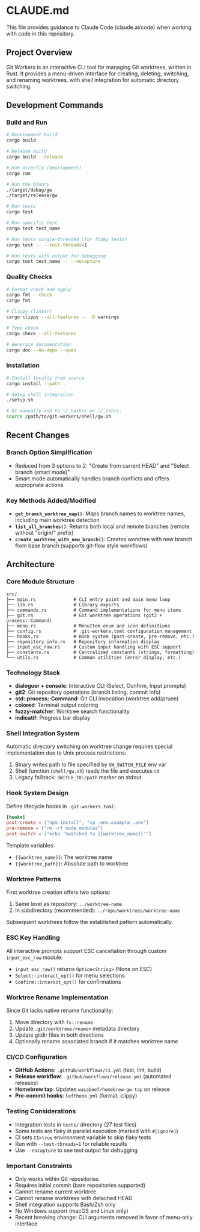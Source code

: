 # CLAUDE.md

This file provides guidance to Claude Code (claude.ai/code) when working with code in this repository.

## Project Overview

Git Workers is an interactive CLI tool for managing Git worktrees, written in Rust. It provides a menu-driven interface for creating, deleting, switching, and renaming worktrees, with shell integration for automatic directory switching.

## Development Commands

### Build and Run

```bash
# Development build
cargo build

# Release build
cargo build --release

# Run directly (development)
cargo run

# Run the binary
./target/debug/gw
./target/release/gw

# Run tests
cargo test

# Run specific test
cargo test test_name

# Run tests single-threaded (for flaky tests)
cargo test -- --test-threads=1

# Run tests with output for debugging
cargo test test_name -- --nocapture
```

### Quality Checks

```bash
# Format check and apply
cargo fmt --check
cargo fmt

# Clippy (linter)
cargo clippy --all-features -- -D warnings

# Type check
cargo check --all-features

# Generate documentation
cargo doc --no-deps --open
```

### Installation

```bash
# Install locally from source
cargo install --path .

# Setup shell integration
./setup.sh

# Or manually add to ~/.bashrc or ~/.zshrc:
source /path/to/git-workers/shell/gw.sh
```

## Recent Changes

### Branch Option Simplification

- Reduced from 3 options to 2: "Create from current HEAD" and "Select branch (smart mode)"
- Smart mode automatically handles branch conflicts and offers appropriate actions

### Key Methods Added/Modified

- **`get_branch_worktree_map()`**: Maps branch names to worktree names, including main worktree detection
- **`list_all_branches()`**: Returns both local and remote branches (remote without "origin/" prefix)
- **`create_worktree_with_new_branch()`**: Creates worktree with new branch from base branch (supports git-flow style workflows)

## Architecture

### Core Module Structure

```
src/
├── main.rs              # CLI entry point and main menu loop
├── lib.rs               # Library exports
├── commands.rs          # Command implementations for menu items
├── git.rs               # Git worktree operations (git2 + process::Command)
├── menu.rs              # MenuItem enum and icon definitions
├── config.rs            # .git-workers.toml configuration management
├── hooks.rs             # Hook system (post-create, pre-remove, etc.)
├── repository_info.rs   # Repository information display
├── input_esc_raw.rs     # Custom input handling with ESC support
├── constants.rs         # Centralized constants (strings, formatting)
└── utils.rs             # Common utilities (error display, etc.)
```

### Technology Stack

- **dialoguer + console**: Interactive CLI (Select, Confirm, Input prompts)
- **git2**: Git repository operations (branch listing, commit info)
- **std::process::Command**: Git CLI invocation (worktree add/prune)
- **colored**: Terminal output coloring
- **fuzzy-matcher**: Worktree search functionality
- **indicatif**: Progress bar display

### Shell Integration System

Automatic directory switching on worktree change requires special implementation due to Unix process restrictions:

1. Binary writes path to file specified by `GW_SWITCH_FILE` env var
2. Shell function (`shell/gw.sh`) reads the file and executes `cd`
3. Legacy fallback: `SWITCH_TO:/path` marker on stdout

### Hook System Design

Define lifecycle hooks in `.git-workers.toml`:

```toml
[hooks]
post-create = ["npm install", "cp .env.example .env"]
pre-remove = ["rm -rf node_modules"]
post-switch = ["echo 'Switched to {{worktree_name}}'"]
```

Template variables:

- `{{worktree_name}}`: The worktree name
- `{{worktree_path}}`: Absolute path to worktree

### Worktree Patterns

First worktree creation offers two options:

1. Same level as repository: `../worktree-name`
2. In subdirectory (recommended): `../repo/worktrees/worktree-name`

Subsequent worktrees follow the established pattern automatically.

### ESC Key Handling

All interactive prompts support ESC cancellation through custom `input_esc_raw` module:

- `input_esc_raw()` returns `Option<String>` (None on ESC)
- `Select::interact_opt()` for menu selections
- `Confirm::interact_opt()` for confirmations

### Worktree Rename Implementation

Since Git lacks native rename functionality:

1. Move directory with `fs::rename`
2. Update `.git/worktrees/<name>` metadata directory
3. Update gitdir files in both directions
4. Optionally rename associated branch if it matches worktree name

### CI/CD Configuration

- **GitHub Actions**: `.github/workflows/ci.yml` (test, lint, build)
- **Release workflow**: `.github/workflows/release.yml` (automated releases)
- **Homebrew tap**: Updates `wasabeef/homebrew-gw-tap` on release
- **Pre-commit hooks**: `lefthook.yml` (format, clippy)

### Testing Considerations

- Integration tests in `tests/` directory (27 test files)
- Some tests are flaky in parallel execution (marked with `#[ignore]`)
- CI sets `CI=true` environment variable to skip flaky tests
- Run with `--test-threads=1` for reliable results
- Use `--nocapture` to see test output for debugging

### Important Constraints

- Only works within Git repositories
- Requires initial commit (bare repositories supported)
- Cannot rename current worktree
- Cannot rename worktrees with detached HEAD
- Shell integration supports Bash/Zsh only
- No Windows support (macOS and Linux only)
- Recent breaking change: CLI arguments removed in favor of menu-only interface
